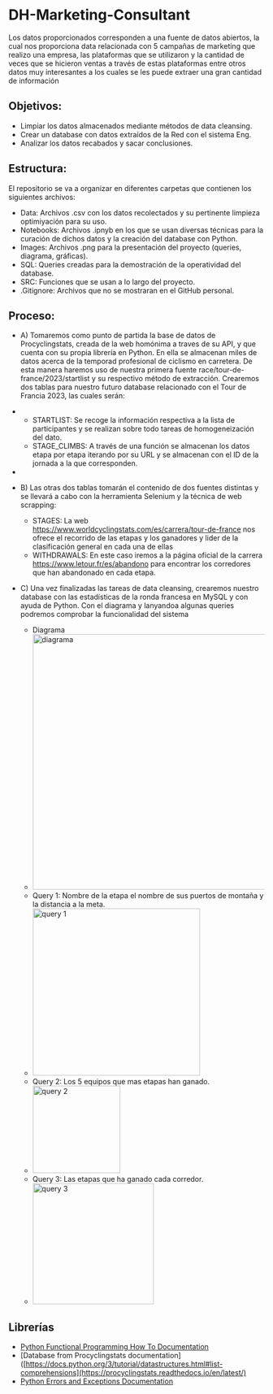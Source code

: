 # DH-Marketing-Consultant

Los datos proporcionados corresponden a una fuente de datos abiertos, la cual nos proporciona data relacionada con 5 campañas de marketing que realizo una empresa, las plataformas que se utilizaron y la cantidad de veces que se hicieron ventas a través de estas plataformas entre otros datos muy interesantes a los cuales se les puede extraer una gran cantidad de información

## Objetivos:
* Limpiar los datos almacenados mediante métodos de data cleansing.
* Crear un database con datos extraídos de la Red con el sistema Eng.
* Analizar los datos recabados y sacar conclusiones.


## Estructura:

El repositorio se va a organizar en diferentes carpetas que contienen los siguientes archivos:

* Data: Archivos .csv con los datos recolectados y su pertinente limpieza optimiyación para su uso.
* Notebooks: Archivos .ipnyb en los que se usan diversas técnicas para la curación de dichos datos y la creación del database con Python.
* Images: Archivos .png para la presentación del proyecto (queries, diagrama, gráficas).
* SQL: Queries creadas para la demostración de la operatividad del database.
* SRC: Funciones que se usan a lo largo del proyecto.
* .Gitignore: Archivos que no se mostraran en el GitHub personal.


## Proceso:

- A) Tomaremos como punto de partida la base de datos de Procyclingstats, creada de la web homónima a traves de su API, y que cuenta con su propia librería en Python. En ella se almacenan miles de datos acerca de la temporad profesional de ciclismo en carretera. De esta manera         haremos uso de nuestra primera fuente race/tour-de-france/2023/startlist y su respectivo método de extracción. Crearemos dos tablas para nuestro futuro database relacionado con el Tour de Francia 2023, las cuales serán:
- 
     - STARTLIST: Se recoge la información respectiva a la lista de participantes y se realizan sobre todo tareas de homogeneización del dato.
     - STAGE_CLIMBS: A través de una función se almacenan los datos etapa por etapa iterando por su URL y se almacenan con el ID de la jornada a la que corresponden. 
-  
- B) Las otras dos tablas tomarán el contenido de dos fuentes distintas y se llevará a cabo con la herramienta Selenium y la técnica de web scrapping:
  
     - STAGES: La web https://www.worldcyclingstats.com/es/carrera/tour-de-france nos ofrece el recorrido de las etapas y los ganadores y lider de la clasificación general en cada una de ellas
     - WITHDRAWALS: En este caso iremos a la página oficial de la carrera https://www.letour.fr/es/abandono para encontrar los corredores que han abandonado en cada etapa.
       
- C) Una vez finalizadas las tareas de data cleansing, crearemos nuestro database con las estadísticas de la ronda francesa en MySQL y con ayuda de Python. Con el diagrama y lanyandoa algunas queries podremos comprobar la funcionalidad del sistema
 
  - Diagrama
  - <img width="503" alt="diagrama" src="https://github.com/luisgh87/w4-project_ETL/assets/116723919/f5e72758-e35d-4889-84e1-776d56fd0e22">
  - Query 1: Nombre de la etapa el nombre de sus puertos de montaña y la distancia a la meta.
  - <img width="329" alt="query 1" src="https://github.com/luisgh87/w4-project_ETL/assets/116723919/03d39048-a34b-413b-87b8-88cadff2a6f1">
  - Query 2: Los 5 equipos que mas etapas han ganado.
  - <img width="172" alt="query 2" src="https://github.com/luisgh87/w4-project_ETL/assets/116723919/0ff30480-cae2-41aa-8c9e-312e5ef7a6bf">
  - Query 3: Las etapas que ha ganado cada corredor.
  - <img width="238" alt="query 3" src="https://github.com/luisgh87/w4-project_ETL/assets/116723919/b3539b23-8b1e-4d0d-9424-96539bdc3c99">


## Librerías

* [Python Functional Programming How To Documentation](https://docs.python.org/3.7/howto/functional.html)
* [Database from Procyclingstats documentation]([https://docs.python.org/3/tutorial/datastructures.html#list-comprehensions](https://procyclingstats.readthedocs.io/en/latest/)
* [Python Errors and Exceptions Documentation](https://docs.python.org/3/tutorial/errors.html)
